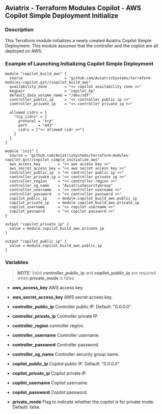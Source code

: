 ## Aviatrix - Terraform Modules Copilot - AWS Copilot Simple Deployment Initialize

### Description

This Terraform module initializes a newly created Aviatrix Copilot Simple Deployment. This module assumes that the controller and the copilot are all deployed on AWS.

### Example of Launching Initializing Copilot Simple Deployment

``` hcl
module "copilot_build_aws" {
  source                   = "github.com/AviatrixSystems/terraform-modules-copilot.git//copilot_build_aws"
  availability_zone        = "<< copilot availability zone >>"
  keypair                  = "copilot_kp"
  default_data_volume_name = "/dev/sdf"
  controller_public_ip     = "<< controller public ip >>"
  controller_private_ip    = "<< controller private ip >>"
  
  allowed_cidrs = {
    "tcp_cidrs" = {
      protocol = "tcp"
      port     = "443"
      cidrs = ["<< allowed cidr >>"]
    }
  }
}

module "init" {
  source = "github.com/AviatrixSystems/terraform-modules-copilot.git//copilot_simple_initialize_aws"
  aws_access_key        = "<< aws access key >>"
  aws_secret_access_key = "<< aws secret access key >>"
  controller_public_ip  = "<< controller public ip >>"
  controller_private_ip = "<< controller private ip >>"
  controller_region     = "<< controller region >>"
  controller_sg_name    = "AviatrixSecurityGroup"
  controller_username   = "<< controller username >>"
  controller_password   = "<< controller password >>"
  copilot_public_ip     = module.copilot_build_aws.public_ip
  copilot_private_ip    = module.copilot_build_aws.private_ip
  copilot_username      = "<< copilot username >>"
  copilot_password      = "<< copilot password >>"
}

output "copilot_private_ip" {
  value = module.copilot_build_aws.private_ip
}

output "copilot_public_ip" {
  value = module.copilot_build_aws.public_ip
}
```

### Variables

> **NOTE:** Valid **controller_public_ip** and **copilot_public_ip** are required when **private_mode** is false.

- **aws_access_key**
  AWS access key.

- **aws_secret_access_key**
  AWS secret access key.

- **controller_public_ip**
  Controller public IP. Default: "0.0.0.0".

- **controller_private_ip**
  Controller private IP.

- **controller_region**
  controller region.

- **controller_username**
  Controller username.

- **controller_password**
  Controller password.

- **controller_sg_name**
  Controller security group name.

- **copilot_public_ip**
  Copilot public IP. Default: "0.0.0.0".

- **copilot_private_ip**
  Copilot private IP.

- **copilot_username**
  Copilot username.

- **copilot_password**
  Copilot password.

- **private_mode**
  Flag to indicate whether the copilot is for private mode. Default: false.
